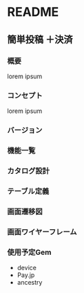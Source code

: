 # README

## 簡単投稿 ＋決済


### 概要
lorem ipsum

### コンセプト
lorem ipsum

### バージョン

### 機能一覧

### カタログ設計

### テーブル定義

### 画面遷移図

### 画面ワイヤーフレーム

### 使用予定Gem

- device
- Pay.jp
- ancestry
